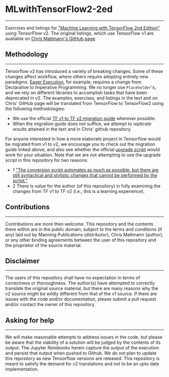 # MLwithTensorFlow2-2ed
---

Exercises and listings for ["Machine Learning with TensorFlow 2nd Edition"](https://www.manning.com/books/machine-learning-with-tensorflow-second-edition) using TensorFlow v2. The original listings, which use TensorFlow v1 are available on [Chris Mattmann's GitHub page](https://github.com/chrismattmann/MLwithTensorFlow2ed)

## Methodology
---

Tensorflow v2 has introduced a variety of breaking changes. Some of these changes affect workflow, where others require adopting entirely new paradigms. [Eager Execution](https://www.tensorflow.org/guide/eager), for example, requires a change from Declarative to Imperative Programming. We no longer use `Placeholder`'s, and we rely on different libraries to accomplish tasks that have been deprecated in v2. The examples, exercises, and listings in the text and on Chris' GitHub page will be translated from TensorFlow to TensorFlow2 using the following methodologies:

- We use the official [TF v1 to TF v2 migration guide](https://www.tensorflow.org/guide/migrate) wherever possible.
- When the migration guide does not suffice, we attempt to _replicate results_ attained in the text and in Chris' github repository.



For anyone interested in how a more elaborate project in Tensorflow would be migrated from v1 to v2, we encourage you to check out the migration guide linked above, and also see whether the official [upgrade script](https://www.tensorflow.org/guide/upgrade) would work for your situation. Note that we are not attempting to use the upgrade script in this repository for two reasons:

- 1 ["The conversion script automates as much as possible, but there are still syntactical and stylistic changes that cannot be performed by the script."](https://www.tensorflow.org/guide/upgrade)
- 2 There is value for the author (of this repository) in fully examining the changes from TF v1 to TF v2 (i.e., this is a learning experience).

## Contributions
---

Contributions are more then welcome. This repository and the contents there within are in the public domain, subject to the terms and conditions (if any) laid out by Manning Publications (distributor), Chris Mattmann (author), or any other binding agreements between the user of this repository and the proprietor of the source material.

## Disclaimer
---

The users of this repository shall have no expectation in terms of correctness or thoroughness. The author(s) have attempted to correctly translate the original source material, but there are many reasons why the v2 source might be wildly different from that of the v1 source. If there are issues with the code and/or documentation, please submit a pull request and/or contact the owner of this repository.

## Asking for help
---

We will make reasonable attempts to address issues in the code, but please be aware that the viability of a solution will be judged by the contents of its output. The Jupyter Notebooks herein capture the output of the execution and persist that output when pushed to Github. We _do not_ plan to update this repository as new Tensorflow versions are released. This repository is meant to satisfy the demand for v2 translations and not to be an upto date implementation.

